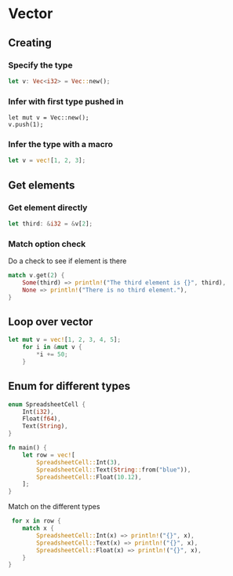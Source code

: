 # Vector
## Creating
### Specify the type
```rust
let v: Vec<i32> = Vec::new();
```
### Infer with first type pushed in
```rust,editable
let mut v = Vec::new();
v.push(1);
```
### Infer the type with a macro
```rust
let v = vec![1, 2, 3];
```
## Get elements
### Get element directly
```rust
let third: &i32 = &v[2];
```
### Match option check
Do a check to see if element is there
```rust
match v.get(2) {
	Some(third) => println!("The third element is {}", third),
	None => println!("There is no third element."),
}
```

## Loop over vector
```rust
let mut v = vec![1, 2, 3, 4, 5];
    for i in &mut v {
        *i += 50;
    }
```

## Enum for different types
```rust
enum SpreadsheetCell {
    Int(i32),
    Float(f64),
    Text(String),
}

fn main() {
    let row = vec![
        SpreadsheetCell::Int(3),
        SpreadsheetCell::Text(String::from("blue")),
        SpreadsheetCell::Float(10.12),
    ];
}
```
Match on the different types
```rust
 for x in row {
    match x {
        SpreadsheetCell::Int(x) => println!("{}", x),
        SpreadsheetCell::Text(x) => println!("{}", x),
        SpreadsheetCell::Float(x) => println!("{}", x),
    }
}
```